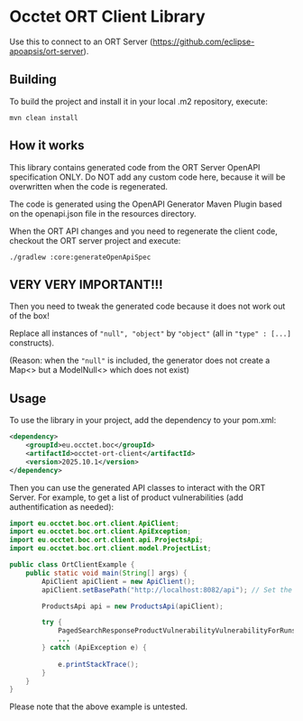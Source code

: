 # Occtet ORT Client Library

Use this to connect to an ORT Server (https://github.com/eclipse-apoapsis/ort-server).

## Building

To build the project and install it in your local .m2 repository, execute:

`mvn clean install`

## How it works

This library contains generated code from the ORT Server OpenAPI specification ONLY.
Do NOT add any custom code here, because it will be overwritten when the code is regenerated.

The code is generated using the OpenAPI Generator Maven Plugin based on the openapi.json file in the resources directory.

When the ORT API changes and you need to regenerate the client code, checkout the ORT server project and execute:

`./gradlew :core:generateOpenApiSpec`

## VERY VERY IMPORTANT!!!

Then you need to tweak the generated code because it does not work out of the box!

Replace all instances of  `"null", "object"` by `"object"` (all in `"type" : [...]` constructs).

(Reason: when the `"null"` is included, the generator does not create a Map<> but a ModelNull<> which does not exist)

## Usage

To use the library in your project, add the dependency to your pom.xml:

```xml
<dependency>
    <groupId>eu.occtet.boc</groupId>
    <artifactId>occtet-ort-client</artifactId>
    <version>2025.10.1</version>
</dependency>
``` 

Then you can use the generated API classes to interact with the ORT Server.
For example, to get a list of product vulnerabilities (add authentification as needed):

```java
import eu.occtet.boc.ort.client.ApiClient;
import eu.occtet.boc.ort.client.ApiException;
import eu.occtet.boc.ort.client.api.ProjectsApi;
import eu.occtet.boc.ort.client.model.ProjectList;  

public class OrtClientExample {
    public static void main(String[] args) {
        ApiClient apiClient = new ApiClient();
        apiClient.setBasePath("http://localhost:8082/api"); // Set the base path to your ORT server

        ProductsApi api = new ProductsApi(apiClient);

        try {
            PagedSearchResponseProductVulnerabilityVulnerabilityForRunsFilters result = api.getProductVulnerabilities(...);
            ...
        } catch (ApiException e) {
            
            e.printStackTrace();    
        }
    }
}
```

Please note that the above example is untested.